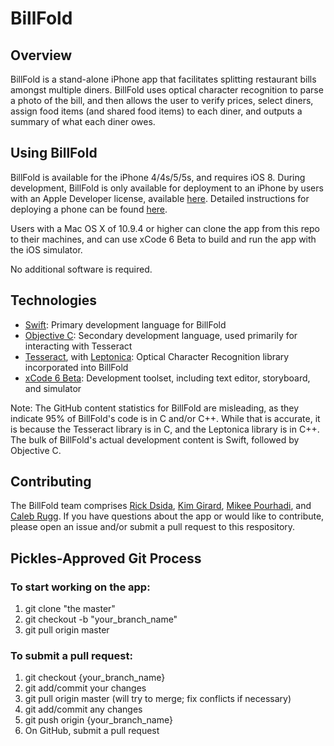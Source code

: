 BillFold
========

## Overview

BillFold is a stand-alone iPhone app that facilitates splitting restaurant bills amongst multiple diners. BillFold uses optical character recognition to parse a photo of the bill, and then allows the user to verify prices, select diners, assign food items (and shared food items) to each diner, and outputs a summary of what each diner owes.

## Using BillFold

BillFold is available for the iPhone 4/4s/5/5s, and requires iOS 8. During development, BillFold is only available for deployment to an iPhone by users with an Apple Developer license, available [here](https://developer.apple.com/programs/ios/). Detailed instructions for deploying a phone can be found [here](http://mobiforge.com/design-development/deploying-iphone-apps-real-devices).

Users with a Mac OS X of 10.9.4 or higher can clone the app from this repo to their machines, and can use xCode 6 Beta to build and run the app with the iOS simulator. 

No additional software is required.

## Technologies

- [Swift](https://developer.apple.com/swift/): Primary development language for BillFold
- [Objective C](https://developer.apple.com/library/mac/documentation/Cocoa/Conceptual/ProgrammingWithObjectiveC/Introduction/Introduction.html): Secondary development language, used primarily for interacting with Tesseract
- [Tesseract](https://code.google.com/p/tesseract-ocr/), with [Leptonica](http://leptonica.com/): Optical Character Recognition library incorporated into BillFold
- [xCode 6 Beta](https://developer.apple.com/xcode/): Development toolset, including text editor, storyboard, and simulator

Note: The GitHub content statistics for BillFold are misleading, as they indicate 95% of BillFold's code is in C and/or C++. While that is accurate, it is because the Tesseract library is in C, and the Leptonica library is in C++. The bulk of BillFold's actual development content is Swift, followed by Objective C.

## Contributing

The BillFold team comprises [Rick Dsida](mailto:rick.dsida@icloud.com), [Kim Girard](mailto:kimberley.girard@gmail.com), [Mikee Pourhadi](mailto:mikeepourhadi@gmail.com), and [Caleb Rugg](mailto:calebrugg@gmail.com). If you have questions about the app or would like to contribute, please open an issue and/or submit a pull request to this respository.

## Pickles-Approved Git Process

### To start working on the app:
1. git clone "the master"
2. git checkout -b "your_branch_name"
3. git pull origin master

### To submit a pull request:
1. git checkout {your_branch_name}
2. git add/commit your changes
3. git pull origin master (will try to merge; fix conflicts if necessary)
4. git add/commit any changes
5. git push origin {your_branch_name}
6. On GitHub, submit a pull request


